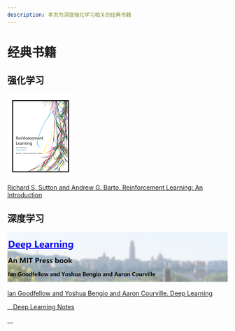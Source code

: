 ```yaml
---
description: 本页为深度强化学习相关的经典书籍
---
```


# 经典书籍

## 强化学习

![](../.gitbook/assets/image%20%2899%29.png)

[Richard S. Sutton and Andrew G. Barto. Reinforcement Learning: An Introduction](http://incompleteideas.net/book/the-book-2nd.html)

## 深度学习

![](../.gitbook/assets/image%20%2896%29.png)

[Ian Goodfellow and Yoshua Bengio and Aaron Courville. Deep Learning](http://www.deeplearningbook.org/)

\_\_[Deep Learning Notes](https://github.com/hijkzzz/deep-learning)





\_\_

